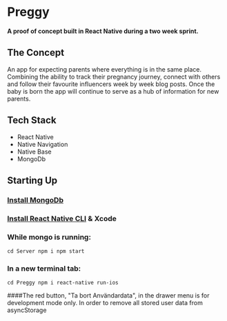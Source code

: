 # Preggy

**A proof of concept built in React Native during a two week sprint.**

## The Concept
An app for expecting parents where everything is in the same place.
Combining the ability to track their pregnancy journey, connect with others and follow their favourite influencers week by week blog posts. 
Once the baby is born the app will continue to serve as a hub of information for new parents.

## Tech Stack
* React Native
* Native Navigation
* Native Base
* MongoDb

## Starting Up

### [Install MongoDb](https://treehouse.github.io/installation-guides/mac/mongo-mac.html "Install MongoDb")
### [Install React Native CLI](https://facebook.github.io/react-native/docs/getting-started "Install React-Native") & Xcode

### While mongo is running:
`cd Server
npm i
npm start`

### In a new terminal tab: 
`cd Preggy
npm i
react-native run-ios`

####The red button, "Ta bort Användardata", in the drawer menu is for development mode only. In order to remove all stored user data from asyncStorage
